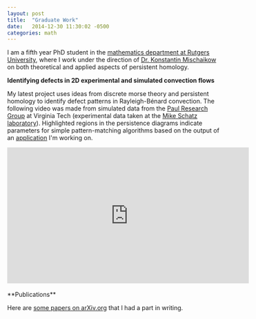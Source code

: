 ```yaml
---
layout: post
title:  "Graduate Work"
date:   2014-12-30 11:30:02 -0500
categories: math
---
```


I am a fifth year PhD student in the <a href="http://http://math.rutgers.edu/" target="_blank">mathematics department at Rutgers University</a>, where I work under the direction of <a href="http://math.rutgers.edu/~mischaik/" target="_blank">Dr. Konstantin Mischaikow</a> on both theoretical and applied aspects of persistent homology. 

**Identifying defects in 2D experimental and simulated convection flows**

My latest project uses ideas from discrete morse theory and persistent homology to identify defect patterns in Rayleigh-Bénard convection. The following video was made from simulated data from the [Paul Research Group](http://www.me.vt.edu/mpaul/) at Virginia Tech (experimental data taken at the [Mike Schatz laboratory](http://www.schatzlab.gatech.edu/)). Highlighted regions in the persistence diagrams indicate parameters for simple pattern-matching algorithms based on the output of an [application](https://github.com/rachellevanger/image-tda-rayleigh-benard-convection) I'm working on.

<center>
<iframe width="560" height="315" src="https://www.youtube.com/embed/NC5NRmGlYzA" frameborder="0" allowfullscreen></iframe>
</center>

<!-- **Web tool for exploring time series of persistence diagrams generated by 2D-video**

As part of the above research project, I've developed a simple web tool using D3 that enables researchers to interact with their data more efficiently.

**Towards numerical analysis with persistence diagrams**

This is my primary theoretical result. Using the induced matchin theorem and the generalized notion of interleavings of persistence modules, it was possible to construct a local notion of errors. This gives tighter bounds for rigorous computations that utilize persistence diagrams.

**Studying vorticity fields of fully-developed turbulence**

**Studying combustion models**

**Studying granular materials** -->


<br />
**Publications**

Here are <a href="http://arxiv.org/find/math/1/au:+Levanger_R/0/1/0/all/0/1">some papers on arXiv.org</a> that I had a part in writing.

